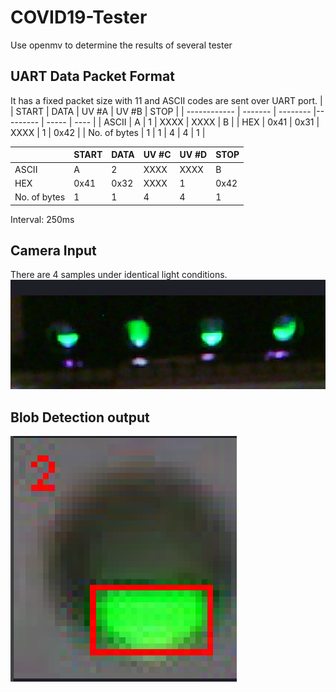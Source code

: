 # COVID19-Tester
Use openmv to determine the results of several tester

## UART Data Packet Format
It has a fixed packet size with 11 and ASCII codes are sent over UART port.
|              | START   | DATA     | UV #A    | UV #B | STOP |
| ------------ | ------- | -------- |--------- | ----- | ---- |
| ASCII        | A       | 1        | XXXX     | XXXX  | B    |
| HEX          | 0x41    | 0x31     | XXXX     | 1     | 0x42 |
| No. of bytes | 1       | 1        |  4       | 4     | 1    |

|              | START   | DATA     | UV #C    | UV #D | STOP |
| ------------ | ------- | -------- |--------- | ----- | ---- |
| ASCII        | A       | 2        | XXXX     | XXXX  | B    |
| HEX          | 0x41    | 0x32     | XXXX     | 1     | 0x42 |
| No. of bytes | 1       | 1        |  4       | 4     | 1    |

Interval: 250ms

## Camera Input
There are 4 samples under identical light conditions.
![image](https://github.com/vincent51689453/COVID19-Tester/blob/main/git_image/raw_input.PNG)

## Blob Detection output
![image](https://github.com/vincent51689453/COVID19-Tester/blob/main/git_image/single_sample_output.PNG)
